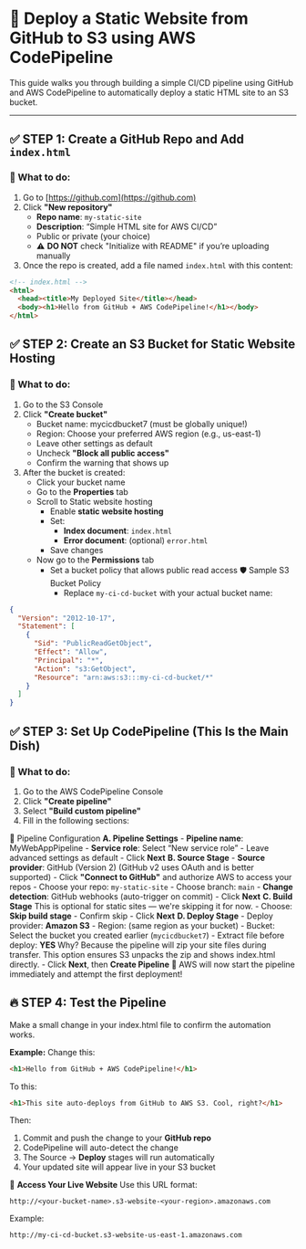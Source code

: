 # 🚀 Deploy a Static Website from GitHub to S3 using AWS CodePipeline

This guide walks you through building a simple CI/CD pipeline using GitHub and AWS CodePipeline to automatically deploy a static HTML site to an S3 bucket.

---

## ✅ STEP 1: Create a GitHub Repo and Add `index.html`

### 🔧 What to do:
1. Go to [https://github.com](https://github.com)
2. Click **"New repository"**
   - **Repo name**: `my-static-site`
   - **Description**: “Simple HTML site for AWS CI/CD”
   - Public or private (your choice)
   - ⚠️ **DO NOT** check "Initialize with README" if you’re uploading manually
3. Once the repo is created, add a file named `index.html` with this content:

```html
<!-- index.html -->
<html>
  <head><title>My Deployed Site</title></head>
  <body><h1>Hello from GitHub + AWS CodePipeline!</h1></body>
</html>
```

## ✅ STEP 2: Create an S3 Bucket for Static Website Hosting
### 🔧 What to do:
1. Go to the S3 Console
2. Click **"Create bucket"**
    - Bucket name: mycicdbucket7 (must be globally unique!)
    - Region: Choose your preferred AWS region (e.g., us-east-1)
    - Leave other settings as default
    - Uncheck **"Block all public access"**
    - Confirm the warning that shows up
3. After the bucket is created:
    - Click your bucket name
    - Go to the **Properties** tab
    - Scroll to Static website hosting
      - Enable **static website hosting**
      - Set:
          - **Index document**: ```index.html```
          - **Error document**: (optional) ```error.html```
      - Save changes
    - Now go to the **Permissions** tab
      - Set a bucket policy that allows public read access
        🛡️ Sample S3 Bucket Policy
        - Replace ```my-ci-cd-bucket``` with your actual bucket name:
```json
{
  "Version": "2012-10-17",
  "Statement": [
    {
      "Sid": "PublicReadGetObject",
      "Effect": "Allow",
      "Principal": "*",
      "Action": "s3:GetObject",
      "Resource": "arn:aws:s3:::my-ci-cd-bucket/*"
    }
  ]
}
```
## ✅ STEP 3: Set Up CodePipeline (This Is the Main Dish)
### 🔧 What to do:
1. Go to the AWS CodePipeline Console
2. Click **"Create pipeline"**
3. Select **"Build custom pipeline"**
4. Fill in the following sections:

  📝 Pipeline Configuration
  **A. Pipeline Settings**
    - **Pipeline name**: MyWebAppPipeline
    - **Service role**: Select “New service role”
    - Leave advanced settings as default
    - Click **Next**
  **B. Source Stage**
    - **Source provider**: GitHub (Version 2) (GitHub v2 uses OAuth and is better supported)
    - Click **"Connect to GitHub"** and authorize AWS to access your repos
    - Choose your repo: ```my-static-site```
    - Choose branch: ```main```
    - **Change detection**: GitHub webhooks (auto-trigger on commit)
    - Click **Next**
  **C. Build Stage**
  This is optional for static sites — we're skipping it for now.
    - Choose: **Skip build stage**
    - Confirm skip
    - Click **Next**
  **D. Deploy Stage**
    - Deploy provider: **Amazon S3**
    - Region: (same region as your bucket)
    - Bucket: Select the bucket you created earlier (```mycicdbucket7```)
    - Extract file before deploy: **YES**
    Why? Because the pipeline will zip your site files during transfer. This option ensures S3 unpacks the zip and shows index.html directly.
    - Click **Next**, then **Create Pipeline**
    🎉 AWS will now start the pipeline immediately and attempt the first deployment!

## 🔥 STEP 4: Test the Pipeline
Make a small change in your index.html file to confirm the automation works.

**Example:**
Change this:
```html
<h1>Hello from GitHub + AWS CodePipeline!</h1>
```
To this:
```html
<h1>This site auto-deploys from GitHub to AWS S3. Cool, right?</h1>
```
Then:
1. Commit and push the change to your **GitHub repo**
2. CodePipeline will auto-detect the change
3. The Source → **Deploy** stages will run automatically
4. Your updated site will appear live in your S3 bucket

🔗 **Access Your Live Website**
Use this URL format:
```text
http://<your-bucket-name>.s3-website-<your-region>.amazonaws.com
```
Example:
```text
http://my-ci-cd-bucket.s3-website-us-east-1.amazonaws.com
```
